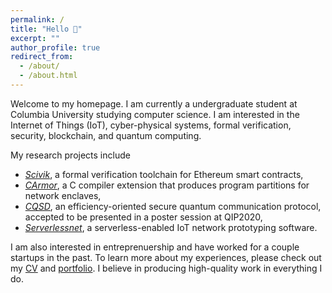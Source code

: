 ```yaml
---
permalink: /
title: "Hello 👋" 
excerpt: ""
author_profile: true
redirect_from: 
  - /about/
  - /about.html
---
```


Welcome to my homepage. I am currently a undergraduate student at Columbia University studying computer science. I am interested in the Internet of Things (IoT), cyber-physical systems, formal verification, security, blockchain, and quantum computing.

My research projects include 
- [<i>Scivik</i>](/portfolio/4-scivik), a formal verification toolchain for Ethereum smart contracts, 
- [<i>CArmor</i>](/portfolio/3-carmor), a C compiler extension that produces program partitions for network enclaves,
- [<i>CQSD</i>](/portfolio/2-cqsd), an efficiency-oriented secure quantum communication protocol, accepted to be presented in a poster session at QIP2020,
- [<i>Serverlessnet</i>](/portfolio/1-serverlessnet), a serverless-enabled IoT network prototyping software.

I am also interested in entreprenuership and have worked for a couple startups in the past. To learn more about my experiences, please check out my [CV](/files/Shaokai_Lin_CV.pdf) and [portfolio](/portfolio). I believe in producing high-quality work in everything I do.
